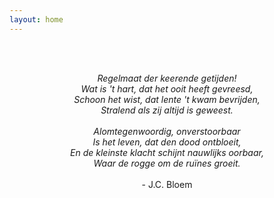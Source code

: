 ```yaml
---
layout: home
---
```


<br/>
<p align=center>
<br/>
<i>Regelmaat der keerende getijden!<br/>
Wat is 't hart, dat het ooit heeft gevreesd,<br/>
Schoon het wist, dat lente 't kwam bevrijden,<br/>
Stralend als zij altijd is geweest.<br/><br/>
Alomtegenwoordig, onverstoorbaar<br/>
Is het leven, dat den dood ontbloeit,<br/>
En de kleinste klacht schijnt nauwlijks oorbaar,<br/>
Waar de rogge om de ruïnes groeit.<br/>
</i><br/> - J.C. Bloem
</p>
<br/>


<span style="color:white"></span>


